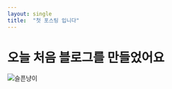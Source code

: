 ```yaml
---
layout: single
title:  "첫 포스팅 입니다"
---
```


# 오늘 처음 블로그를 만들었어요
![슬픈냥이](https://user-images.githubusercontent.com/119569080/207503175-fc5ac6d5-7c5b-4109-8a27-237ecb6ecc6f.jpg)

